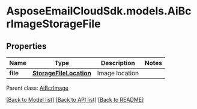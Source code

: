 # AsposeEmailCloudSdk.models.AiBcrImageStorageFile
## Properties
Name | Type | Description | Notes
------------ | ------------- | ------------- | -------------
**file** | [**StorageFileLocation**](StorageFileLocation.md) | Image location              | 

 Parent class: [AiBcrImage](AiBcrImage.md)

[[Back to Model list]](README.md#documentation-for-models) [[Back to API list]](README.md#documentation-for-api-endpoints) [[Back to README]](README.md)


